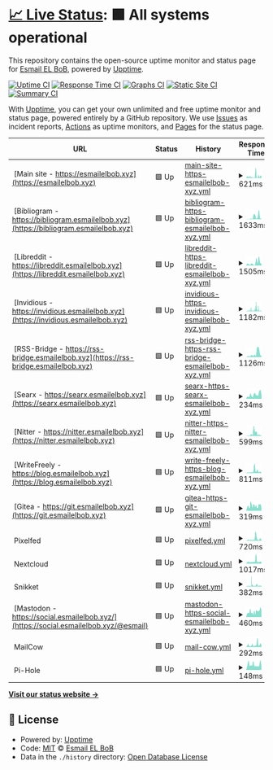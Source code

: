 # [📈 Live Status](https://status.esmailelbob.xyz): <!--live status--> **🟩 All systems operational**

This repository contains the open-source uptime monitor and status page for [Esmail EL BoB](https://esmailelbob.xyz), powered by [Upptime](https://github.com/upptime/upptime).

[![Uptime CI](https://github.com/EsmailELBoBDev2/upptime/workflows/Uptime%20CI/badge.svg)](https://github.com/EsmailELBoBDev2/upptime/actions?query=workflow%3A%22Uptime+CI%22)
[![Response Time CI](https://github.com/EsmailELBoBDev2/upptime/workflows/Response%20Time%20CI/badge.svg)](https://github.com/EsmailELBoBDev2/upptime/actions?query=workflow%3A%22Response+Time+CI%22)
[![Graphs CI](https://github.com/EsmailELBoBDev2/upptime/workflows/Graphs%20CI/badge.svg)](https://github.com/EsmailELBoBDev2/upptime/actions?query=workflow%3A%22Graphs+CI%22)
[![Static Site CI](https://github.com/EsmailELBoBDev2/upptime/workflows/Static%20Site%20CI/badge.svg)](https://github.com/EsmailELBoBDev2/upptime/actions?query=workflow%3A%22Static+Site+CI%22)
[![Summary CI](https://github.com/EsmailELBoBDev2/upptime/workflows/Summary%20CI/badge.svg)](https://github.com/EsmailELBoBDev2/upptime/actions?query=workflow%3A%22Summary+CI%22)

With [Upptime](https://upptime.js.org), you can get your own unlimited and free uptime monitor and status page, powered entirely by a GitHub repository. We use [Issues](https://github.com/EsmailELBoBDev2/upptime/issues) as incident reports, [Actions](https://github.com/EsmailELBoBDev2/upptime/actions) as uptime monitors, and [Pages](https://status.esmailelbob.xyz) for the status page.

<!--start: status pages-->
<!-- This summary is generated by Upptime (https://github.com/upptime/upptime) -->
<!-- Do not edit this manually, your changes will be overwritten -->
<!-- prettier-ignore -->
| URL | Status | History | Response Time | Uptime |
| --- | ------ | ------- | ------------- | ------ |
| <img alt="" src="https://favicons.githubusercontent.com/esmailelbob.xyz" height="13"> [Main site - https://esmailelbob.xyz](https://esmailelbob.xyz) | 🟩 Up | [main-site-https-esmailelbob-xyz.yml](https://github.com/EsmailELBoBDev2/upptime/commits/HEAD/history/main-site-https-esmailelbob-xyz.yml) | <details><summary><img alt="Response time graph" src="./graphs/main-site-https-esmailelbob-xyz/response-time-week.png" height="20"> 621ms</summary><br><a href="https://EsmailELBoBDev2.github.io/upptime/history/main-site-https-esmailelbob-xyz"><img alt="Response time 621" src="https://img.shields.io/endpoint?url=https%3A%2F%2Fraw.githubusercontent.com%2FEsmailELBoBDev2%2Fupptime%2FHEAD%2Fapi%2Fmain-site-https-esmailelbob-xyz%2Fresponse-time.json"></a><br><a href="https://EsmailELBoBDev2.github.io/upptime/history/main-site-https-esmailelbob-xyz"><img alt="24-hour response time 778" src="https://img.shields.io/endpoint?url=https%3A%2F%2Fraw.githubusercontent.com%2FEsmailELBoBDev2%2Fupptime%2FHEAD%2Fapi%2Fmain-site-https-esmailelbob-xyz%2Fresponse-time-day.json"></a><br><a href="https://EsmailELBoBDev2.github.io/upptime/history/main-site-https-esmailelbob-xyz"><img alt="7-day response time 621" src="https://img.shields.io/endpoint?url=https%3A%2F%2Fraw.githubusercontent.com%2FEsmailELBoBDev2%2Fupptime%2FHEAD%2Fapi%2Fmain-site-https-esmailelbob-xyz%2Fresponse-time-week.json"></a><br><a href="https://EsmailELBoBDev2.github.io/upptime/history/main-site-https-esmailelbob-xyz"><img alt="30-day response time 621" src="https://img.shields.io/endpoint?url=https%3A%2F%2Fraw.githubusercontent.com%2FEsmailELBoBDev2%2Fupptime%2FHEAD%2Fapi%2Fmain-site-https-esmailelbob-xyz%2Fresponse-time-month.json"></a><br><a href="https://EsmailELBoBDev2.github.io/upptime/history/main-site-https-esmailelbob-xyz"><img alt="1-year response time 621" src="https://img.shields.io/endpoint?url=https%3A%2F%2Fraw.githubusercontent.com%2FEsmailELBoBDev2%2Fupptime%2FHEAD%2Fapi%2Fmain-site-https-esmailelbob-xyz%2Fresponse-time-year.json"></a></details> | <details><summary><a href="https://EsmailELBoBDev2.github.io/upptime/history/main-site-https-esmailelbob-xyz">96.16%</a></summary><a href="https://EsmailELBoBDev2.github.io/upptime/history/main-site-https-esmailelbob-xyz"><img alt="All-time uptime 96.16%" src="https://img.shields.io/endpoint?url=https%3A%2F%2Fraw.githubusercontent.com%2FEsmailELBoBDev2%2Fupptime%2FHEAD%2Fapi%2Fmain-site-https-esmailelbob-xyz%2Fuptime.json"></a><br><a href="https://EsmailELBoBDev2.github.io/upptime/history/main-site-https-esmailelbob-xyz"><img alt="24-hour uptime 100.00%" src="https://img.shields.io/endpoint?url=https%3A%2F%2Fraw.githubusercontent.com%2FEsmailELBoBDev2%2Fupptime%2FHEAD%2Fapi%2Fmain-site-https-esmailelbob-xyz%2Fuptime-day.json"></a><br><a href="https://EsmailELBoBDev2.github.io/upptime/history/main-site-https-esmailelbob-xyz"><img alt="7-day uptime 96.16%" src="https://img.shields.io/endpoint?url=https%3A%2F%2Fraw.githubusercontent.com%2FEsmailELBoBDev2%2Fupptime%2FHEAD%2Fapi%2Fmain-site-https-esmailelbob-xyz%2Fuptime-week.json"></a><br><a href="https://EsmailELBoBDev2.github.io/upptime/history/main-site-https-esmailelbob-xyz"><img alt="30-day uptime 96.16%" src="https://img.shields.io/endpoint?url=https%3A%2F%2Fraw.githubusercontent.com%2FEsmailELBoBDev2%2Fupptime%2FHEAD%2Fapi%2Fmain-site-https-esmailelbob-xyz%2Fuptime-month.json"></a><br><a href="https://EsmailELBoBDev2.github.io/upptime/history/main-site-https-esmailelbob-xyz"><img alt="1-year uptime 96.16%" src="https://img.shields.io/endpoint?url=https%3A%2F%2Fraw.githubusercontent.com%2FEsmailELBoBDev2%2Fupptime%2FHEAD%2Fapi%2Fmain-site-https-esmailelbob-xyz%2Fuptime-year.json"></a></details>
| <img alt="" src="https://favicons.githubusercontent.com/bibliogram.esmailelbob.xyz" height="13"> [Bibliogram - https://bibliogram.esmailelbob.xyz](https://bibliogram.esmailelbob.xyz) | 🟩 Up | [bibliogram-https-bibliogram-esmailelbob-xyz.yml](https://github.com/EsmailELBoBDev2/upptime/commits/HEAD/history/bibliogram-https-bibliogram-esmailelbob-xyz.yml) | <details><summary><img alt="Response time graph" src="./graphs/bibliogram-https-bibliogram-esmailelbob-xyz/response-time-week.png" height="20"> 1633ms</summary><br><a href="https://EsmailELBoBDev2.github.io/upptime/history/bibliogram-https-bibliogram-esmailelbob-xyz"><img alt="Response time 1633" src="https://img.shields.io/endpoint?url=https%3A%2F%2Fraw.githubusercontent.com%2FEsmailELBoBDev2%2Fupptime%2FHEAD%2Fapi%2Fbibliogram-https-bibliogram-esmailelbob-xyz%2Fresponse-time.json"></a><br><a href="https://EsmailELBoBDev2.github.io/upptime/history/bibliogram-https-bibliogram-esmailelbob-xyz"><img alt="24-hour response time 608" src="https://img.shields.io/endpoint?url=https%3A%2F%2Fraw.githubusercontent.com%2FEsmailELBoBDev2%2Fupptime%2FHEAD%2Fapi%2Fbibliogram-https-bibliogram-esmailelbob-xyz%2Fresponse-time-day.json"></a><br><a href="https://EsmailELBoBDev2.github.io/upptime/history/bibliogram-https-bibliogram-esmailelbob-xyz"><img alt="7-day response time 1633" src="https://img.shields.io/endpoint?url=https%3A%2F%2Fraw.githubusercontent.com%2FEsmailELBoBDev2%2Fupptime%2FHEAD%2Fapi%2Fbibliogram-https-bibliogram-esmailelbob-xyz%2Fresponse-time-week.json"></a><br><a href="https://EsmailELBoBDev2.github.io/upptime/history/bibliogram-https-bibliogram-esmailelbob-xyz"><img alt="30-day response time 1633" src="https://img.shields.io/endpoint?url=https%3A%2F%2Fraw.githubusercontent.com%2FEsmailELBoBDev2%2Fupptime%2FHEAD%2Fapi%2Fbibliogram-https-bibliogram-esmailelbob-xyz%2Fresponse-time-month.json"></a><br><a href="https://EsmailELBoBDev2.github.io/upptime/history/bibliogram-https-bibliogram-esmailelbob-xyz"><img alt="1-year response time 1633" src="https://img.shields.io/endpoint?url=https%3A%2F%2Fraw.githubusercontent.com%2FEsmailELBoBDev2%2Fupptime%2FHEAD%2Fapi%2Fbibliogram-https-bibliogram-esmailelbob-xyz%2Fresponse-time-year.json"></a></details> | <details><summary><a href="https://EsmailELBoBDev2.github.io/upptime/history/bibliogram-https-bibliogram-esmailelbob-xyz">96.17%</a></summary><a href="https://EsmailELBoBDev2.github.io/upptime/history/bibliogram-https-bibliogram-esmailelbob-xyz"><img alt="All-time uptime 96.17%" src="https://img.shields.io/endpoint?url=https%3A%2F%2Fraw.githubusercontent.com%2FEsmailELBoBDev2%2Fupptime%2FHEAD%2Fapi%2Fbibliogram-https-bibliogram-esmailelbob-xyz%2Fuptime.json"></a><br><a href="https://EsmailELBoBDev2.github.io/upptime/history/bibliogram-https-bibliogram-esmailelbob-xyz"><img alt="24-hour uptime 100.00%" src="https://img.shields.io/endpoint?url=https%3A%2F%2Fraw.githubusercontent.com%2FEsmailELBoBDev2%2Fupptime%2FHEAD%2Fapi%2Fbibliogram-https-bibliogram-esmailelbob-xyz%2Fuptime-day.json"></a><br><a href="https://EsmailELBoBDev2.github.io/upptime/history/bibliogram-https-bibliogram-esmailelbob-xyz"><img alt="7-day uptime 96.17%" src="https://img.shields.io/endpoint?url=https%3A%2F%2Fraw.githubusercontent.com%2FEsmailELBoBDev2%2Fupptime%2FHEAD%2Fapi%2Fbibliogram-https-bibliogram-esmailelbob-xyz%2Fuptime-week.json"></a><br><a href="https://EsmailELBoBDev2.github.io/upptime/history/bibliogram-https-bibliogram-esmailelbob-xyz"><img alt="30-day uptime 96.17%" src="https://img.shields.io/endpoint?url=https%3A%2F%2Fraw.githubusercontent.com%2FEsmailELBoBDev2%2Fupptime%2FHEAD%2Fapi%2Fbibliogram-https-bibliogram-esmailelbob-xyz%2Fuptime-month.json"></a><br><a href="https://EsmailELBoBDev2.github.io/upptime/history/bibliogram-https-bibliogram-esmailelbob-xyz"><img alt="1-year uptime 96.17%" src="https://img.shields.io/endpoint?url=https%3A%2F%2Fraw.githubusercontent.com%2FEsmailELBoBDev2%2Fupptime%2FHEAD%2Fapi%2Fbibliogram-https-bibliogram-esmailelbob-xyz%2Fuptime-year.json"></a></details>
| <img alt="" src="https://favicons.githubusercontent.com/libreddit.esmailelbob.xyz" height="13"> [Libreddit - https://libreddit.esmailelbob.xyz](https://libreddit.esmailelbob.xyz) | 🟩 Up | [libreddit-https-libreddit-esmailelbob-xyz.yml](https://github.com/EsmailELBoBDev2/upptime/commits/HEAD/history/libreddit-https-libreddit-esmailelbob-xyz.yml) | <details><summary><img alt="Response time graph" src="./graphs/libreddit-https-libreddit-esmailelbob-xyz/response-time-week.png" height="20"> 1505ms</summary><br><a href="https://EsmailELBoBDev2.github.io/upptime/history/libreddit-https-libreddit-esmailelbob-xyz"><img alt="Response time 1505" src="https://img.shields.io/endpoint?url=https%3A%2F%2Fraw.githubusercontent.com%2FEsmailELBoBDev2%2Fupptime%2FHEAD%2Fapi%2Flibreddit-https-libreddit-esmailelbob-xyz%2Fresponse-time.json"></a><br><a href="https://EsmailELBoBDev2.github.io/upptime/history/libreddit-https-libreddit-esmailelbob-xyz"><img alt="24-hour response time 1021" src="https://img.shields.io/endpoint?url=https%3A%2F%2Fraw.githubusercontent.com%2FEsmailELBoBDev2%2Fupptime%2FHEAD%2Fapi%2Flibreddit-https-libreddit-esmailelbob-xyz%2Fresponse-time-day.json"></a><br><a href="https://EsmailELBoBDev2.github.io/upptime/history/libreddit-https-libreddit-esmailelbob-xyz"><img alt="7-day response time 1505" src="https://img.shields.io/endpoint?url=https%3A%2F%2Fraw.githubusercontent.com%2FEsmailELBoBDev2%2Fupptime%2FHEAD%2Fapi%2Flibreddit-https-libreddit-esmailelbob-xyz%2Fresponse-time-week.json"></a><br><a href="https://EsmailELBoBDev2.github.io/upptime/history/libreddit-https-libreddit-esmailelbob-xyz"><img alt="30-day response time 1505" src="https://img.shields.io/endpoint?url=https%3A%2F%2Fraw.githubusercontent.com%2FEsmailELBoBDev2%2Fupptime%2FHEAD%2Fapi%2Flibreddit-https-libreddit-esmailelbob-xyz%2Fresponse-time-month.json"></a><br><a href="https://EsmailELBoBDev2.github.io/upptime/history/libreddit-https-libreddit-esmailelbob-xyz"><img alt="1-year response time 1505" src="https://img.shields.io/endpoint?url=https%3A%2F%2Fraw.githubusercontent.com%2FEsmailELBoBDev2%2Fupptime%2FHEAD%2Fapi%2Flibreddit-https-libreddit-esmailelbob-xyz%2Fresponse-time-year.json"></a></details> | <details><summary><a href="https://EsmailELBoBDev2.github.io/upptime/history/libreddit-https-libreddit-esmailelbob-xyz">96.17%</a></summary><a href="https://EsmailELBoBDev2.github.io/upptime/history/libreddit-https-libreddit-esmailelbob-xyz"><img alt="All-time uptime 96.17%" src="https://img.shields.io/endpoint?url=https%3A%2F%2Fraw.githubusercontent.com%2FEsmailELBoBDev2%2Fupptime%2FHEAD%2Fapi%2Flibreddit-https-libreddit-esmailelbob-xyz%2Fuptime.json"></a><br><a href="https://EsmailELBoBDev2.github.io/upptime/history/libreddit-https-libreddit-esmailelbob-xyz"><img alt="24-hour uptime 100.00%" src="https://img.shields.io/endpoint?url=https%3A%2F%2Fraw.githubusercontent.com%2FEsmailELBoBDev2%2Fupptime%2FHEAD%2Fapi%2Flibreddit-https-libreddit-esmailelbob-xyz%2Fuptime-day.json"></a><br><a href="https://EsmailELBoBDev2.github.io/upptime/history/libreddit-https-libreddit-esmailelbob-xyz"><img alt="7-day uptime 96.17%" src="https://img.shields.io/endpoint?url=https%3A%2F%2Fraw.githubusercontent.com%2FEsmailELBoBDev2%2Fupptime%2FHEAD%2Fapi%2Flibreddit-https-libreddit-esmailelbob-xyz%2Fuptime-week.json"></a><br><a href="https://EsmailELBoBDev2.github.io/upptime/history/libreddit-https-libreddit-esmailelbob-xyz"><img alt="30-day uptime 96.17%" src="https://img.shields.io/endpoint?url=https%3A%2F%2Fraw.githubusercontent.com%2FEsmailELBoBDev2%2Fupptime%2FHEAD%2Fapi%2Flibreddit-https-libreddit-esmailelbob-xyz%2Fuptime-month.json"></a><br><a href="https://EsmailELBoBDev2.github.io/upptime/history/libreddit-https-libreddit-esmailelbob-xyz"><img alt="1-year uptime 96.17%" src="https://img.shields.io/endpoint?url=https%3A%2F%2Fraw.githubusercontent.com%2FEsmailELBoBDev2%2Fupptime%2FHEAD%2Fapi%2Flibreddit-https-libreddit-esmailelbob-xyz%2Fuptime-year.json"></a></details>
| <img alt="" src="https://favicons.githubusercontent.com/invidious.esmailelbob.xyz" height="13"> [Invidious - https://invidious.esmailelbob.xyz](https://invidious.esmailelbob.xyz) | 🟩 Up | [invidious-https-invidious-esmailelbob-xyz.yml](https://github.com/EsmailELBoBDev2/upptime/commits/HEAD/history/invidious-https-invidious-esmailelbob-xyz.yml) | <details><summary><img alt="Response time graph" src="./graphs/invidious-https-invidious-esmailelbob-xyz/response-time-week.png" height="20"> 1182ms</summary><br><a href="https://EsmailELBoBDev2.github.io/upptime/history/invidious-https-invidious-esmailelbob-xyz"><img alt="Response time 1182" src="https://img.shields.io/endpoint?url=https%3A%2F%2Fraw.githubusercontent.com%2FEsmailELBoBDev2%2Fupptime%2FHEAD%2Fapi%2Finvidious-https-invidious-esmailelbob-xyz%2Fresponse-time.json"></a><br><a href="https://EsmailELBoBDev2.github.io/upptime/history/invidious-https-invidious-esmailelbob-xyz"><img alt="24-hour response time 266" src="https://img.shields.io/endpoint?url=https%3A%2F%2Fraw.githubusercontent.com%2FEsmailELBoBDev2%2Fupptime%2FHEAD%2Fapi%2Finvidious-https-invidious-esmailelbob-xyz%2Fresponse-time-day.json"></a><br><a href="https://EsmailELBoBDev2.github.io/upptime/history/invidious-https-invidious-esmailelbob-xyz"><img alt="7-day response time 1182" src="https://img.shields.io/endpoint?url=https%3A%2F%2Fraw.githubusercontent.com%2FEsmailELBoBDev2%2Fupptime%2FHEAD%2Fapi%2Finvidious-https-invidious-esmailelbob-xyz%2Fresponse-time-week.json"></a><br><a href="https://EsmailELBoBDev2.github.io/upptime/history/invidious-https-invidious-esmailelbob-xyz"><img alt="30-day response time 1182" src="https://img.shields.io/endpoint?url=https%3A%2F%2Fraw.githubusercontent.com%2FEsmailELBoBDev2%2Fupptime%2FHEAD%2Fapi%2Finvidious-https-invidious-esmailelbob-xyz%2Fresponse-time-month.json"></a><br><a href="https://EsmailELBoBDev2.github.io/upptime/history/invidious-https-invidious-esmailelbob-xyz"><img alt="1-year response time 1182" src="https://img.shields.io/endpoint?url=https%3A%2F%2Fraw.githubusercontent.com%2FEsmailELBoBDev2%2Fupptime%2FHEAD%2Fapi%2Finvidious-https-invidious-esmailelbob-xyz%2Fresponse-time-year.json"></a></details> | <details><summary><a href="https://EsmailELBoBDev2.github.io/upptime/history/invidious-https-invidious-esmailelbob-xyz">94.73%</a></summary><a href="https://EsmailELBoBDev2.github.io/upptime/history/invidious-https-invidious-esmailelbob-xyz"><img alt="All-time uptime 94.73%" src="https://img.shields.io/endpoint?url=https%3A%2F%2Fraw.githubusercontent.com%2FEsmailELBoBDev2%2Fupptime%2FHEAD%2Fapi%2Finvidious-https-invidious-esmailelbob-xyz%2Fuptime.json"></a><br><a href="https://EsmailELBoBDev2.github.io/upptime/history/invidious-https-invidious-esmailelbob-xyz"><img alt="24-hour uptime 99.55%" src="https://img.shields.io/endpoint?url=https%3A%2F%2Fraw.githubusercontent.com%2FEsmailELBoBDev2%2Fupptime%2FHEAD%2Fapi%2Finvidious-https-invidious-esmailelbob-xyz%2Fuptime-day.json"></a><br><a href="https://EsmailELBoBDev2.github.io/upptime/history/invidious-https-invidious-esmailelbob-xyz"><img alt="7-day uptime 94.73%" src="https://img.shields.io/endpoint?url=https%3A%2F%2Fraw.githubusercontent.com%2FEsmailELBoBDev2%2Fupptime%2FHEAD%2Fapi%2Finvidious-https-invidious-esmailelbob-xyz%2Fuptime-week.json"></a><br><a href="https://EsmailELBoBDev2.github.io/upptime/history/invidious-https-invidious-esmailelbob-xyz"><img alt="30-day uptime 94.73%" src="https://img.shields.io/endpoint?url=https%3A%2F%2Fraw.githubusercontent.com%2FEsmailELBoBDev2%2Fupptime%2FHEAD%2Fapi%2Finvidious-https-invidious-esmailelbob-xyz%2Fuptime-month.json"></a><br><a href="https://EsmailELBoBDev2.github.io/upptime/history/invidious-https-invidious-esmailelbob-xyz"><img alt="1-year uptime 94.73%" src="https://img.shields.io/endpoint?url=https%3A%2F%2Fraw.githubusercontent.com%2FEsmailELBoBDev2%2Fupptime%2FHEAD%2Fapi%2Finvidious-https-invidious-esmailelbob-xyz%2Fuptime-year.json"></a></details>
| <img alt="" src="https://favicons.githubusercontent.com/rss-bridge.esmailelbob.xyz" height="13"> [RSS-Bridge - https://rss-bridge.esmailelbob.xyz](https://rss-bridge.esmailelbob.xyz) | 🟩 Up | [rss-bridge-https-rss-bridge-esmailelbob-xyz.yml](https://github.com/EsmailELBoBDev2/upptime/commits/HEAD/history/rss-bridge-https-rss-bridge-esmailelbob-xyz.yml) | <details><summary><img alt="Response time graph" src="./graphs/rss-bridge-https-rss-bridge-esmailelbob-xyz/response-time-week.png" height="20"> 1126ms</summary><br><a href="https://EsmailELBoBDev2.github.io/upptime/history/rss-bridge-https-rss-bridge-esmailelbob-xyz"><img alt="Response time 1126" src="https://img.shields.io/endpoint?url=https%3A%2F%2Fraw.githubusercontent.com%2FEsmailELBoBDev2%2Fupptime%2FHEAD%2Fapi%2Frss-bridge-https-rss-bridge-esmailelbob-xyz%2Fresponse-time.json"></a><br><a href="https://EsmailELBoBDev2.github.io/upptime/history/rss-bridge-https-rss-bridge-esmailelbob-xyz"><img alt="24-hour response time 359" src="https://img.shields.io/endpoint?url=https%3A%2F%2Fraw.githubusercontent.com%2FEsmailELBoBDev2%2Fupptime%2FHEAD%2Fapi%2Frss-bridge-https-rss-bridge-esmailelbob-xyz%2Fresponse-time-day.json"></a><br><a href="https://EsmailELBoBDev2.github.io/upptime/history/rss-bridge-https-rss-bridge-esmailelbob-xyz"><img alt="7-day response time 1126" src="https://img.shields.io/endpoint?url=https%3A%2F%2Fraw.githubusercontent.com%2FEsmailELBoBDev2%2Fupptime%2FHEAD%2Fapi%2Frss-bridge-https-rss-bridge-esmailelbob-xyz%2Fresponse-time-week.json"></a><br><a href="https://EsmailELBoBDev2.github.io/upptime/history/rss-bridge-https-rss-bridge-esmailelbob-xyz"><img alt="30-day response time 1126" src="https://img.shields.io/endpoint?url=https%3A%2F%2Fraw.githubusercontent.com%2FEsmailELBoBDev2%2Fupptime%2FHEAD%2Fapi%2Frss-bridge-https-rss-bridge-esmailelbob-xyz%2Fresponse-time-month.json"></a><br><a href="https://EsmailELBoBDev2.github.io/upptime/history/rss-bridge-https-rss-bridge-esmailelbob-xyz"><img alt="1-year response time 1126" src="https://img.shields.io/endpoint?url=https%3A%2F%2Fraw.githubusercontent.com%2FEsmailELBoBDev2%2Fupptime%2FHEAD%2Fapi%2Frss-bridge-https-rss-bridge-esmailelbob-xyz%2Fresponse-time-year.json"></a></details> | <details><summary><a href="https://EsmailELBoBDev2.github.io/upptime/history/rss-bridge-https-rss-bridge-esmailelbob-xyz">96.42%</a></summary><a href="https://EsmailELBoBDev2.github.io/upptime/history/rss-bridge-https-rss-bridge-esmailelbob-xyz"><img alt="All-time uptime 96.42%" src="https://img.shields.io/endpoint?url=https%3A%2F%2Fraw.githubusercontent.com%2FEsmailELBoBDev2%2Fupptime%2FHEAD%2Fapi%2Frss-bridge-https-rss-bridge-esmailelbob-xyz%2Fuptime.json"></a><br><a href="https://EsmailELBoBDev2.github.io/upptime/history/rss-bridge-https-rss-bridge-esmailelbob-xyz"><img alt="24-hour uptime 100.00%" src="https://img.shields.io/endpoint?url=https%3A%2F%2Fraw.githubusercontent.com%2FEsmailELBoBDev2%2Fupptime%2FHEAD%2Fapi%2Frss-bridge-https-rss-bridge-esmailelbob-xyz%2Fuptime-day.json"></a><br><a href="https://EsmailELBoBDev2.github.io/upptime/history/rss-bridge-https-rss-bridge-esmailelbob-xyz"><img alt="7-day uptime 96.42%" src="https://img.shields.io/endpoint?url=https%3A%2F%2Fraw.githubusercontent.com%2FEsmailELBoBDev2%2Fupptime%2FHEAD%2Fapi%2Frss-bridge-https-rss-bridge-esmailelbob-xyz%2Fuptime-week.json"></a><br><a href="https://EsmailELBoBDev2.github.io/upptime/history/rss-bridge-https-rss-bridge-esmailelbob-xyz"><img alt="30-day uptime 96.42%" src="https://img.shields.io/endpoint?url=https%3A%2F%2Fraw.githubusercontent.com%2FEsmailELBoBDev2%2Fupptime%2FHEAD%2Fapi%2Frss-bridge-https-rss-bridge-esmailelbob-xyz%2Fuptime-month.json"></a><br><a href="https://EsmailELBoBDev2.github.io/upptime/history/rss-bridge-https-rss-bridge-esmailelbob-xyz"><img alt="1-year uptime 96.42%" src="https://img.shields.io/endpoint?url=https%3A%2F%2Fraw.githubusercontent.com%2FEsmailELBoBDev2%2Fupptime%2FHEAD%2Fapi%2Frss-bridge-https-rss-bridge-esmailelbob-xyz%2Fuptime-year.json"></a></details>
| <img alt="" src="https://favicons.githubusercontent.com/searx.esmailelbob.xyz" height="13"> [Searx - https://searx.esmailelbob.xyz](https://searx.esmailelbob.xyz) | 🟩 Up | [searx-https-searx-esmailelbob-xyz.yml](https://github.com/EsmailELBoBDev2/upptime/commits/HEAD/history/searx-https-searx-esmailelbob-xyz.yml) | <details><summary><img alt="Response time graph" src="./graphs/searx-https-searx-esmailelbob-xyz/response-time-week.png" height="20"> 234ms</summary><br><a href="https://EsmailELBoBDev2.github.io/upptime/history/searx-https-searx-esmailelbob-xyz"><img alt="Response time 234" src="https://img.shields.io/endpoint?url=https%3A%2F%2Fraw.githubusercontent.com%2FEsmailELBoBDev2%2Fupptime%2FHEAD%2Fapi%2Fsearx-https-searx-esmailelbob-xyz%2Fresponse-time.json"></a><br><a href="https://EsmailELBoBDev2.github.io/upptime/history/searx-https-searx-esmailelbob-xyz"><img alt="24-hour response time 366" src="https://img.shields.io/endpoint?url=https%3A%2F%2Fraw.githubusercontent.com%2FEsmailELBoBDev2%2Fupptime%2FHEAD%2Fapi%2Fsearx-https-searx-esmailelbob-xyz%2Fresponse-time-day.json"></a><br><a href="https://EsmailELBoBDev2.github.io/upptime/history/searx-https-searx-esmailelbob-xyz"><img alt="7-day response time 234" src="https://img.shields.io/endpoint?url=https%3A%2F%2Fraw.githubusercontent.com%2FEsmailELBoBDev2%2Fupptime%2FHEAD%2Fapi%2Fsearx-https-searx-esmailelbob-xyz%2Fresponse-time-week.json"></a><br><a href="https://EsmailELBoBDev2.github.io/upptime/history/searx-https-searx-esmailelbob-xyz"><img alt="30-day response time 234" src="https://img.shields.io/endpoint?url=https%3A%2F%2Fraw.githubusercontent.com%2FEsmailELBoBDev2%2Fupptime%2FHEAD%2Fapi%2Fsearx-https-searx-esmailelbob-xyz%2Fresponse-time-month.json"></a><br><a href="https://EsmailELBoBDev2.github.io/upptime/history/searx-https-searx-esmailelbob-xyz"><img alt="1-year response time 234" src="https://img.shields.io/endpoint?url=https%3A%2F%2Fraw.githubusercontent.com%2FEsmailELBoBDev2%2Fupptime%2FHEAD%2Fapi%2Fsearx-https-searx-esmailelbob-xyz%2Fresponse-time-year.json"></a></details> | <details><summary><a href="https://EsmailELBoBDev2.github.io/upptime/history/searx-https-searx-esmailelbob-xyz">96.09%</a></summary><a href="https://EsmailELBoBDev2.github.io/upptime/history/searx-https-searx-esmailelbob-xyz"><img alt="All-time uptime 96.09%" src="https://img.shields.io/endpoint?url=https%3A%2F%2Fraw.githubusercontent.com%2FEsmailELBoBDev2%2Fupptime%2FHEAD%2Fapi%2Fsearx-https-searx-esmailelbob-xyz%2Fuptime.json"></a><br><a href="https://EsmailELBoBDev2.github.io/upptime/history/searx-https-searx-esmailelbob-xyz"><img alt="24-hour uptime 100.00%" src="https://img.shields.io/endpoint?url=https%3A%2F%2Fraw.githubusercontent.com%2FEsmailELBoBDev2%2Fupptime%2FHEAD%2Fapi%2Fsearx-https-searx-esmailelbob-xyz%2Fuptime-day.json"></a><br><a href="https://EsmailELBoBDev2.github.io/upptime/history/searx-https-searx-esmailelbob-xyz"><img alt="7-day uptime 96.09%" src="https://img.shields.io/endpoint?url=https%3A%2F%2Fraw.githubusercontent.com%2FEsmailELBoBDev2%2Fupptime%2FHEAD%2Fapi%2Fsearx-https-searx-esmailelbob-xyz%2Fuptime-week.json"></a><br><a href="https://EsmailELBoBDev2.github.io/upptime/history/searx-https-searx-esmailelbob-xyz"><img alt="30-day uptime 96.09%" src="https://img.shields.io/endpoint?url=https%3A%2F%2Fraw.githubusercontent.com%2FEsmailELBoBDev2%2Fupptime%2FHEAD%2Fapi%2Fsearx-https-searx-esmailelbob-xyz%2Fuptime-month.json"></a><br><a href="https://EsmailELBoBDev2.github.io/upptime/history/searx-https-searx-esmailelbob-xyz"><img alt="1-year uptime 96.09%" src="https://img.shields.io/endpoint?url=https%3A%2F%2Fraw.githubusercontent.com%2FEsmailELBoBDev2%2Fupptime%2FHEAD%2Fapi%2Fsearx-https-searx-esmailelbob-xyz%2Fuptime-year.json"></a></details>
| <img alt="" src="https://favicons.githubusercontent.com/nitter.esmailelbob.xyz" height="13"> [Nitter - https://nitter.esmailelbob.xyz](https://nitter.esmailelbob.xyz) | 🟩 Up | [nitter-https-nitter-esmailelbob-xyz.yml](https://github.com/EsmailELBoBDev2/upptime/commits/HEAD/history/nitter-https-nitter-esmailelbob-xyz.yml) | <details><summary><img alt="Response time graph" src="./graphs/nitter-https-nitter-esmailelbob-xyz/response-time-week.png" height="20"> 599ms</summary><br><a href="https://EsmailELBoBDev2.github.io/upptime/history/nitter-https-nitter-esmailelbob-xyz"><img alt="Response time 599" src="https://img.shields.io/endpoint?url=https%3A%2F%2Fraw.githubusercontent.com%2FEsmailELBoBDev2%2Fupptime%2FHEAD%2Fapi%2Fnitter-https-nitter-esmailelbob-xyz%2Fresponse-time.json"></a><br><a href="https://EsmailELBoBDev2.github.io/upptime/history/nitter-https-nitter-esmailelbob-xyz"><img alt="24-hour response time 180" src="https://img.shields.io/endpoint?url=https%3A%2F%2Fraw.githubusercontent.com%2FEsmailELBoBDev2%2Fupptime%2FHEAD%2Fapi%2Fnitter-https-nitter-esmailelbob-xyz%2Fresponse-time-day.json"></a><br><a href="https://EsmailELBoBDev2.github.io/upptime/history/nitter-https-nitter-esmailelbob-xyz"><img alt="7-day response time 599" src="https://img.shields.io/endpoint?url=https%3A%2F%2Fraw.githubusercontent.com%2FEsmailELBoBDev2%2Fupptime%2FHEAD%2Fapi%2Fnitter-https-nitter-esmailelbob-xyz%2Fresponse-time-week.json"></a><br><a href="https://EsmailELBoBDev2.github.io/upptime/history/nitter-https-nitter-esmailelbob-xyz"><img alt="30-day response time 599" src="https://img.shields.io/endpoint?url=https%3A%2F%2Fraw.githubusercontent.com%2FEsmailELBoBDev2%2Fupptime%2FHEAD%2Fapi%2Fnitter-https-nitter-esmailelbob-xyz%2Fresponse-time-month.json"></a><br><a href="https://EsmailELBoBDev2.github.io/upptime/history/nitter-https-nitter-esmailelbob-xyz"><img alt="1-year response time 599" src="https://img.shields.io/endpoint?url=https%3A%2F%2Fraw.githubusercontent.com%2FEsmailELBoBDev2%2Fupptime%2FHEAD%2Fapi%2Fnitter-https-nitter-esmailelbob-xyz%2Fresponse-time-year.json"></a></details> | <details><summary><a href="https://EsmailELBoBDev2.github.io/upptime/history/nitter-https-nitter-esmailelbob-xyz">96.43%</a></summary><a href="https://EsmailELBoBDev2.github.io/upptime/history/nitter-https-nitter-esmailelbob-xyz"><img alt="All-time uptime 96.43%" src="https://img.shields.io/endpoint?url=https%3A%2F%2Fraw.githubusercontent.com%2FEsmailELBoBDev2%2Fupptime%2FHEAD%2Fapi%2Fnitter-https-nitter-esmailelbob-xyz%2Fuptime.json"></a><br><a href="https://EsmailELBoBDev2.github.io/upptime/history/nitter-https-nitter-esmailelbob-xyz"><img alt="24-hour uptime 100.00%" src="https://img.shields.io/endpoint?url=https%3A%2F%2Fraw.githubusercontent.com%2FEsmailELBoBDev2%2Fupptime%2FHEAD%2Fapi%2Fnitter-https-nitter-esmailelbob-xyz%2Fuptime-day.json"></a><br><a href="https://EsmailELBoBDev2.github.io/upptime/history/nitter-https-nitter-esmailelbob-xyz"><img alt="7-day uptime 96.43%" src="https://img.shields.io/endpoint?url=https%3A%2F%2Fraw.githubusercontent.com%2FEsmailELBoBDev2%2Fupptime%2FHEAD%2Fapi%2Fnitter-https-nitter-esmailelbob-xyz%2Fuptime-week.json"></a><br><a href="https://EsmailELBoBDev2.github.io/upptime/history/nitter-https-nitter-esmailelbob-xyz"><img alt="30-day uptime 96.43%" src="https://img.shields.io/endpoint?url=https%3A%2F%2Fraw.githubusercontent.com%2FEsmailELBoBDev2%2Fupptime%2FHEAD%2Fapi%2Fnitter-https-nitter-esmailelbob-xyz%2Fuptime-month.json"></a><br><a href="https://EsmailELBoBDev2.github.io/upptime/history/nitter-https-nitter-esmailelbob-xyz"><img alt="1-year uptime 96.43%" src="https://img.shields.io/endpoint?url=https%3A%2F%2Fraw.githubusercontent.com%2FEsmailELBoBDev2%2Fupptime%2FHEAD%2Fapi%2Fnitter-https-nitter-esmailelbob-xyz%2Fuptime-year.json"></a></details>
| <img alt="" src="https://favicons.githubusercontent.com/blog.esmailelbob.xyz" height="13"> [WriteFreely - https://blog.esmailelbob.xyz](https://blog.esmailelbob.xyz) | 🟩 Up | [write-freely-https-blog-esmailelbob-xyz.yml](https://github.com/EsmailELBoBDev2/upptime/commits/HEAD/history/write-freely-https-blog-esmailelbob-xyz.yml) | <details><summary><img alt="Response time graph" src="./graphs/write-freely-https-blog-esmailelbob-xyz/response-time-week.png" height="20"> 811ms</summary><br><a href="https://EsmailELBoBDev2.github.io/upptime/history/write-freely-https-blog-esmailelbob-xyz"><img alt="Response time 811" src="https://img.shields.io/endpoint?url=https%3A%2F%2Fraw.githubusercontent.com%2FEsmailELBoBDev2%2Fupptime%2FHEAD%2Fapi%2Fwrite-freely-https-blog-esmailelbob-xyz%2Fresponse-time.json"></a><br><a href="https://EsmailELBoBDev2.github.io/upptime/history/write-freely-https-blog-esmailelbob-xyz"><img alt="24-hour response time 264" src="https://img.shields.io/endpoint?url=https%3A%2F%2Fraw.githubusercontent.com%2FEsmailELBoBDev2%2Fupptime%2FHEAD%2Fapi%2Fwrite-freely-https-blog-esmailelbob-xyz%2Fresponse-time-day.json"></a><br><a href="https://EsmailELBoBDev2.github.io/upptime/history/write-freely-https-blog-esmailelbob-xyz"><img alt="7-day response time 811" src="https://img.shields.io/endpoint?url=https%3A%2F%2Fraw.githubusercontent.com%2FEsmailELBoBDev2%2Fupptime%2FHEAD%2Fapi%2Fwrite-freely-https-blog-esmailelbob-xyz%2Fresponse-time-week.json"></a><br><a href="https://EsmailELBoBDev2.github.io/upptime/history/write-freely-https-blog-esmailelbob-xyz"><img alt="30-day response time 811" src="https://img.shields.io/endpoint?url=https%3A%2F%2Fraw.githubusercontent.com%2FEsmailELBoBDev2%2Fupptime%2FHEAD%2Fapi%2Fwrite-freely-https-blog-esmailelbob-xyz%2Fresponse-time-month.json"></a><br><a href="https://EsmailELBoBDev2.github.io/upptime/history/write-freely-https-blog-esmailelbob-xyz"><img alt="1-year response time 811" src="https://img.shields.io/endpoint?url=https%3A%2F%2Fraw.githubusercontent.com%2FEsmailELBoBDev2%2Fupptime%2FHEAD%2Fapi%2Fwrite-freely-https-blog-esmailelbob-xyz%2Fresponse-time-year.json"></a></details> | <details><summary><a href="https://EsmailELBoBDev2.github.io/upptime/history/write-freely-https-blog-esmailelbob-xyz">96.44%</a></summary><a href="https://EsmailELBoBDev2.github.io/upptime/history/write-freely-https-blog-esmailelbob-xyz"><img alt="All-time uptime 96.44%" src="https://img.shields.io/endpoint?url=https%3A%2F%2Fraw.githubusercontent.com%2FEsmailELBoBDev2%2Fupptime%2FHEAD%2Fapi%2Fwrite-freely-https-blog-esmailelbob-xyz%2Fuptime.json"></a><br><a href="https://EsmailELBoBDev2.github.io/upptime/history/write-freely-https-blog-esmailelbob-xyz"><img alt="24-hour uptime 100.00%" src="https://img.shields.io/endpoint?url=https%3A%2F%2Fraw.githubusercontent.com%2FEsmailELBoBDev2%2Fupptime%2FHEAD%2Fapi%2Fwrite-freely-https-blog-esmailelbob-xyz%2Fuptime-day.json"></a><br><a href="https://EsmailELBoBDev2.github.io/upptime/history/write-freely-https-blog-esmailelbob-xyz"><img alt="7-day uptime 96.44%" src="https://img.shields.io/endpoint?url=https%3A%2F%2Fraw.githubusercontent.com%2FEsmailELBoBDev2%2Fupptime%2FHEAD%2Fapi%2Fwrite-freely-https-blog-esmailelbob-xyz%2Fuptime-week.json"></a><br><a href="https://EsmailELBoBDev2.github.io/upptime/history/write-freely-https-blog-esmailelbob-xyz"><img alt="30-day uptime 96.44%" src="https://img.shields.io/endpoint?url=https%3A%2F%2Fraw.githubusercontent.com%2FEsmailELBoBDev2%2Fupptime%2FHEAD%2Fapi%2Fwrite-freely-https-blog-esmailelbob-xyz%2Fuptime-month.json"></a><br><a href="https://EsmailELBoBDev2.github.io/upptime/history/write-freely-https-blog-esmailelbob-xyz"><img alt="1-year uptime 96.44%" src="https://img.shields.io/endpoint?url=https%3A%2F%2Fraw.githubusercontent.com%2FEsmailELBoBDev2%2Fupptime%2FHEAD%2Fapi%2Fwrite-freely-https-blog-esmailelbob-xyz%2Fuptime-year.json"></a></details>
| <img alt="" src="https://favicons.githubusercontent.com/git.esmailelbob.xyz" height="13"> [Gitea - https://git.esmailelbob.xyz](https://git.esmailelbob.xyz) | 🟩 Up | [gitea-https-git-esmailelbob-xyz.yml](https://github.com/EsmailELBoBDev2/upptime/commits/HEAD/history/gitea-https-git-esmailelbob-xyz.yml) | <details><summary><img alt="Response time graph" src="./graphs/gitea-https-git-esmailelbob-xyz/response-time-week.png" height="20"> 319ms</summary><br><a href="https://EsmailELBoBDev2.github.io/upptime/history/gitea-https-git-esmailelbob-xyz"><img alt="Response time 319" src="https://img.shields.io/endpoint?url=https%3A%2F%2Fraw.githubusercontent.com%2FEsmailELBoBDev2%2Fupptime%2FHEAD%2Fapi%2Fgitea-https-git-esmailelbob-xyz%2Fresponse-time.json"></a><br><a href="https://EsmailELBoBDev2.github.io/upptime/history/gitea-https-git-esmailelbob-xyz"><img alt="24-hour response time 327" src="https://img.shields.io/endpoint?url=https%3A%2F%2Fraw.githubusercontent.com%2FEsmailELBoBDev2%2Fupptime%2FHEAD%2Fapi%2Fgitea-https-git-esmailelbob-xyz%2Fresponse-time-day.json"></a><br><a href="https://EsmailELBoBDev2.github.io/upptime/history/gitea-https-git-esmailelbob-xyz"><img alt="7-day response time 319" src="https://img.shields.io/endpoint?url=https%3A%2F%2Fraw.githubusercontent.com%2FEsmailELBoBDev2%2Fupptime%2FHEAD%2Fapi%2Fgitea-https-git-esmailelbob-xyz%2Fresponse-time-week.json"></a><br><a href="https://EsmailELBoBDev2.github.io/upptime/history/gitea-https-git-esmailelbob-xyz"><img alt="30-day response time 319" src="https://img.shields.io/endpoint?url=https%3A%2F%2Fraw.githubusercontent.com%2FEsmailELBoBDev2%2Fupptime%2FHEAD%2Fapi%2Fgitea-https-git-esmailelbob-xyz%2Fresponse-time-month.json"></a><br><a href="https://EsmailELBoBDev2.github.io/upptime/history/gitea-https-git-esmailelbob-xyz"><img alt="1-year response time 319" src="https://img.shields.io/endpoint?url=https%3A%2F%2Fraw.githubusercontent.com%2FEsmailELBoBDev2%2Fupptime%2FHEAD%2Fapi%2Fgitea-https-git-esmailelbob-xyz%2Fresponse-time-year.json"></a></details> | <details><summary><a href="https://EsmailELBoBDev2.github.io/upptime/history/gitea-https-git-esmailelbob-xyz">95.84%</a></summary><a href="https://EsmailELBoBDev2.github.io/upptime/history/gitea-https-git-esmailelbob-xyz"><img alt="All-time uptime 95.84%" src="https://img.shields.io/endpoint?url=https%3A%2F%2Fraw.githubusercontent.com%2FEsmailELBoBDev2%2Fupptime%2FHEAD%2Fapi%2Fgitea-https-git-esmailelbob-xyz%2Fuptime.json"></a><br><a href="https://EsmailELBoBDev2.github.io/upptime/history/gitea-https-git-esmailelbob-xyz"><img alt="24-hour uptime 97.62%" src="https://img.shields.io/endpoint?url=https%3A%2F%2Fraw.githubusercontent.com%2FEsmailELBoBDev2%2Fupptime%2FHEAD%2Fapi%2Fgitea-https-git-esmailelbob-xyz%2Fuptime-day.json"></a><br><a href="https://EsmailELBoBDev2.github.io/upptime/history/gitea-https-git-esmailelbob-xyz"><img alt="7-day uptime 95.84%" src="https://img.shields.io/endpoint?url=https%3A%2F%2Fraw.githubusercontent.com%2FEsmailELBoBDev2%2Fupptime%2FHEAD%2Fapi%2Fgitea-https-git-esmailelbob-xyz%2Fuptime-week.json"></a><br><a href="https://EsmailELBoBDev2.github.io/upptime/history/gitea-https-git-esmailelbob-xyz"><img alt="30-day uptime 95.84%" src="https://img.shields.io/endpoint?url=https%3A%2F%2Fraw.githubusercontent.com%2FEsmailELBoBDev2%2Fupptime%2FHEAD%2Fapi%2Fgitea-https-git-esmailelbob-xyz%2Fuptime-month.json"></a><br><a href="https://EsmailELBoBDev2.github.io/upptime/history/gitea-https-git-esmailelbob-xyz"><img alt="1-year uptime 95.84%" src="https://img.shields.io/endpoint?url=https%3A%2F%2Fraw.githubusercontent.com%2FEsmailELBoBDev2%2Fupptime%2FHEAD%2Fapi%2Fgitea-https-git-esmailelbob-xyz%2Fuptime-year.json"></a></details>
| <img alt="" src="https://favicons.githubusercontent.com/null" height="13"> Pixelfed | 🟩 Up | [pixelfed.yml](https://github.com/EsmailELBoBDev2/upptime/commits/HEAD/history/pixelfed.yml) | <details><summary><img alt="Response time graph" src="./graphs/pixelfed/response-time-week.png" height="20"> 720ms</summary><br><a href="https://EsmailELBoBDev2.github.io/upptime/history/pixelfed"><img alt="Response time 496" src="https://img.shields.io/endpoint?url=https%3A%2F%2Fraw.githubusercontent.com%2FEsmailELBoBDev2%2Fupptime%2FHEAD%2Fapi%2Fpixelfed%2Fresponse-time.json"></a><br><a href="https://EsmailELBoBDev2.github.io/upptime/history/pixelfed"><img alt="24-hour response time 289" src="https://img.shields.io/endpoint?url=https%3A%2F%2Fraw.githubusercontent.com%2FEsmailELBoBDev2%2Fupptime%2FHEAD%2Fapi%2Fpixelfed%2Fresponse-time-day.json"></a><br><a href="https://EsmailELBoBDev2.github.io/upptime/history/pixelfed"><img alt="7-day response time 720" src="https://img.shields.io/endpoint?url=https%3A%2F%2Fraw.githubusercontent.com%2FEsmailELBoBDev2%2Fupptime%2FHEAD%2Fapi%2Fpixelfed%2Fresponse-time-week.json"></a><br><a href="https://EsmailELBoBDev2.github.io/upptime/history/pixelfed"><img alt="30-day response time 496" src="https://img.shields.io/endpoint?url=https%3A%2F%2Fraw.githubusercontent.com%2FEsmailELBoBDev2%2Fupptime%2FHEAD%2Fapi%2Fpixelfed%2Fresponse-time-month.json"></a><br><a href="https://EsmailELBoBDev2.github.io/upptime/history/pixelfed"><img alt="1-year response time 496" src="https://img.shields.io/endpoint?url=https%3A%2F%2Fraw.githubusercontent.com%2FEsmailELBoBDev2%2Fupptime%2FHEAD%2Fapi%2Fpixelfed%2Fresponse-time-year.json"></a></details> | <details><summary><a href="https://EsmailELBoBDev2.github.io/upptime/history/pixelfed">97.69%</a></summary><a href="https://EsmailELBoBDev2.github.io/upptime/history/pixelfed"><img alt="All-time uptime 98.10%" src="https://img.shields.io/endpoint?url=https%3A%2F%2Fraw.githubusercontent.com%2FEsmailELBoBDev2%2Fupptime%2FHEAD%2Fapi%2Fpixelfed%2Fuptime.json"></a><br><a href="https://EsmailELBoBDev2.github.io/upptime/history/pixelfed"><img alt="24-hour uptime 100.00%" src="https://img.shields.io/endpoint?url=https%3A%2F%2Fraw.githubusercontent.com%2FEsmailELBoBDev2%2Fupptime%2FHEAD%2Fapi%2Fpixelfed%2Fuptime-day.json"></a><br><a href="https://EsmailELBoBDev2.github.io/upptime/history/pixelfed"><img alt="7-day uptime 97.69%" src="https://img.shields.io/endpoint?url=https%3A%2F%2Fraw.githubusercontent.com%2FEsmailELBoBDev2%2Fupptime%2FHEAD%2Fapi%2Fpixelfed%2Fuptime-week.json"></a><br><a href="https://EsmailELBoBDev2.github.io/upptime/history/pixelfed"><img alt="30-day uptime 98.10%" src="https://img.shields.io/endpoint?url=https%3A%2F%2Fraw.githubusercontent.com%2FEsmailELBoBDev2%2Fupptime%2FHEAD%2Fapi%2Fpixelfed%2Fuptime-month.json"></a><br><a href="https://EsmailELBoBDev2.github.io/upptime/history/pixelfed"><img alt="1-year uptime 98.10%" src="https://img.shields.io/endpoint?url=https%3A%2F%2Fraw.githubusercontent.com%2FEsmailELBoBDev2%2Fupptime%2FHEAD%2Fapi%2Fpixelfed%2Fuptime-year.json"></a></details>
| <img alt="" src="https://favicons.githubusercontent.com/null" height="13"> Nextcloud | 🟩 Up | [nextcloud.yml](https://github.com/EsmailELBoBDev2/upptime/commits/HEAD/history/nextcloud.yml) | <details><summary><img alt="Response time graph" src="./graphs/nextcloud/response-time-week.png" height="20"> 1017ms</summary><br><a href="https://EsmailELBoBDev2.github.io/upptime/history/nextcloud"><img alt="Response time 863" src="https://img.shields.io/endpoint?url=https%3A%2F%2Fraw.githubusercontent.com%2FEsmailELBoBDev2%2Fupptime%2FHEAD%2Fapi%2Fnextcloud%2Fresponse-time.json"></a><br><a href="https://EsmailELBoBDev2.github.io/upptime/history/nextcloud"><img alt="24-hour response time 666" src="https://img.shields.io/endpoint?url=https%3A%2F%2Fraw.githubusercontent.com%2FEsmailELBoBDev2%2Fupptime%2FHEAD%2Fapi%2Fnextcloud%2Fresponse-time-day.json"></a><br><a href="https://EsmailELBoBDev2.github.io/upptime/history/nextcloud"><img alt="7-day response time 1017" src="https://img.shields.io/endpoint?url=https%3A%2F%2Fraw.githubusercontent.com%2FEsmailELBoBDev2%2Fupptime%2FHEAD%2Fapi%2Fnextcloud%2Fresponse-time-week.json"></a><br><a href="https://EsmailELBoBDev2.github.io/upptime/history/nextcloud"><img alt="30-day response time 863" src="https://img.shields.io/endpoint?url=https%3A%2F%2Fraw.githubusercontent.com%2FEsmailELBoBDev2%2Fupptime%2FHEAD%2Fapi%2Fnextcloud%2Fresponse-time-month.json"></a><br><a href="https://EsmailELBoBDev2.github.io/upptime/history/nextcloud"><img alt="1-year response time 863" src="https://img.shields.io/endpoint?url=https%3A%2F%2Fraw.githubusercontent.com%2FEsmailELBoBDev2%2Fupptime%2FHEAD%2Fapi%2Fnextcloud%2Fresponse-time-year.json"></a></details> | <details><summary><a href="https://EsmailELBoBDev2.github.io/upptime/history/nextcloud">97.70%</a></summary><a href="https://EsmailELBoBDev2.github.io/upptime/history/nextcloud"><img alt="All-time uptime 98.29%" src="https://img.shields.io/endpoint?url=https%3A%2F%2Fraw.githubusercontent.com%2FEsmailELBoBDev2%2Fupptime%2FHEAD%2Fapi%2Fnextcloud%2Fuptime.json"></a><br><a href="https://EsmailELBoBDev2.github.io/upptime/history/nextcloud"><img alt="24-hour uptime 100.00%" src="https://img.shields.io/endpoint?url=https%3A%2F%2Fraw.githubusercontent.com%2FEsmailELBoBDev2%2Fupptime%2FHEAD%2Fapi%2Fnextcloud%2Fuptime-day.json"></a><br><a href="https://EsmailELBoBDev2.github.io/upptime/history/nextcloud"><img alt="7-day uptime 97.70%" src="https://img.shields.io/endpoint?url=https%3A%2F%2Fraw.githubusercontent.com%2FEsmailELBoBDev2%2Fupptime%2FHEAD%2Fapi%2Fnextcloud%2Fuptime-week.json"></a><br><a href="https://EsmailELBoBDev2.github.io/upptime/history/nextcloud"><img alt="30-day uptime 98.29%" src="https://img.shields.io/endpoint?url=https%3A%2F%2Fraw.githubusercontent.com%2FEsmailELBoBDev2%2Fupptime%2FHEAD%2Fapi%2Fnextcloud%2Fuptime-month.json"></a><br><a href="https://EsmailELBoBDev2.github.io/upptime/history/nextcloud"><img alt="1-year uptime 98.29%" src="https://img.shields.io/endpoint?url=https%3A%2F%2Fraw.githubusercontent.com%2FEsmailELBoBDev2%2Fupptime%2FHEAD%2Fapi%2Fnextcloud%2Fuptime-year.json"></a></details>
| <img alt="" src="https://favicons.githubusercontent.com/null" height="13"> Snikket | 🟩 Up | [snikket.yml](https://github.com/EsmailELBoBDev2/upptime/commits/HEAD/history/snikket.yml) | <details><summary><img alt="Response time graph" src="./graphs/snikket/response-time-week.png" height="20"> 382ms</summary><br><a href="https://EsmailELBoBDev2.github.io/upptime/history/snikket"><img alt="Response time 333" src="https://img.shields.io/endpoint?url=https%3A%2F%2Fraw.githubusercontent.com%2FEsmailELBoBDev2%2Fupptime%2FHEAD%2Fapi%2Fsnikket%2Fresponse-time.json"></a><br><a href="https://EsmailELBoBDev2.github.io/upptime/history/snikket"><img alt="24-hour response time 274" src="https://img.shields.io/endpoint?url=https%3A%2F%2Fraw.githubusercontent.com%2FEsmailELBoBDev2%2Fupptime%2FHEAD%2Fapi%2Fsnikket%2Fresponse-time-day.json"></a><br><a href="https://EsmailELBoBDev2.github.io/upptime/history/snikket"><img alt="7-day response time 382" src="https://img.shields.io/endpoint?url=https%3A%2F%2Fraw.githubusercontent.com%2FEsmailELBoBDev2%2Fupptime%2FHEAD%2Fapi%2Fsnikket%2Fresponse-time-week.json"></a><br><a href="https://EsmailELBoBDev2.github.io/upptime/history/snikket"><img alt="30-day response time 333" src="https://img.shields.io/endpoint?url=https%3A%2F%2Fraw.githubusercontent.com%2FEsmailELBoBDev2%2Fupptime%2FHEAD%2Fapi%2Fsnikket%2Fresponse-time-month.json"></a><br><a href="https://EsmailELBoBDev2.github.io/upptime/history/snikket"><img alt="1-year response time 333" src="https://img.shields.io/endpoint?url=https%3A%2F%2Fraw.githubusercontent.com%2FEsmailELBoBDev2%2Fupptime%2FHEAD%2Fapi%2Fsnikket%2Fresponse-time-year.json"></a></details> | <details><summary><a href="https://EsmailELBoBDev2.github.io/upptime/history/snikket">96.92%</a></summary><a href="https://EsmailELBoBDev2.github.io/upptime/history/snikket"><img alt="All-time uptime 97.26%" src="https://img.shields.io/endpoint?url=https%3A%2F%2Fraw.githubusercontent.com%2FEsmailELBoBDev2%2Fupptime%2FHEAD%2Fapi%2Fsnikket%2Fuptime.json"></a><br><a href="https://EsmailELBoBDev2.github.io/upptime/history/snikket"><img alt="24-hour uptime 100.00%" src="https://img.shields.io/endpoint?url=https%3A%2F%2Fraw.githubusercontent.com%2FEsmailELBoBDev2%2Fupptime%2FHEAD%2Fapi%2Fsnikket%2Fuptime-day.json"></a><br><a href="https://EsmailELBoBDev2.github.io/upptime/history/snikket"><img alt="7-day uptime 96.92%" src="https://img.shields.io/endpoint?url=https%3A%2F%2Fraw.githubusercontent.com%2FEsmailELBoBDev2%2Fupptime%2FHEAD%2Fapi%2Fsnikket%2Fuptime-week.json"></a><br><a href="https://EsmailELBoBDev2.github.io/upptime/history/snikket"><img alt="30-day uptime 97.26%" src="https://img.shields.io/endpoint?url=https%3A%2F%2Fraw.githubusercontent.com%2FEsmailELBoBDev2%2Fupptime%2FHEAD%2Fapi%2Fsnikket%2Fuptime-month.json"></a><br><a href="https://EsmailELBoBDev2.github.io/upptime/history/snikket"><img alt="1-year uptime 97.26%" src="https://img.shields.io/endpoint?url=https%3A%2F%2Fraw.githubusercontent.com%2FEsmailELBoBDev2%2Fupptime%2FHEAD%2Fapi%2Fsnikket%2Fuptime-year.json"></a></details>
| <img alt="" src="https://favicons.githubusercontent.com/social.esmailelbob.xyz" height="13"> [Mastodon - https://social.esmailelbob.xyz/](https://social.esmailelbob.xyz/@esmail) | 🟩 Up | [mastodon-https-social-esmailelbob-xyz.yml](https://github.com/EsmailELBoBDev2/upptime/commits/HEAD/history/mastodon-https-social-esmailelbob-xyz.yml) | <details><summary><img alt="Response time graph" src="./graphs/mastodon-https-social-esmailelbob-xyz/response-time-week.png" height="20"> 460ms</summary><br><a href="https://EsmailELBoBDev2.github.io/upptime/history/mastodon-https-social-esmailelbob-xyz"><img alt="Response time 460" src="https://img.shields.io/endpoint?url=https%3A%2F%2Fraw.githubusercontent.com%2FEsmailELBoBDev2%2Fupptime%2FHEAD%2Fapi%2Fmastodon-https-social-esmailelbob-xyz%2Fresponse-time.json"></a><br><a href="https://EsmailELBoBDev2.github.io/upptime/history/mastodon-https-social-esmailelbob-xyz"><img alt="24-hour response time 563" src="https://img.shields.io/endpoint?url=https%3A%2F%2Fraw.githubusercontent.com%2FEsmailELBoBDev2%2Fupptime%2FHEAD%2Fapi%2Fmastodon-https-social-esmailelbob-xyz%2Fresponse-time-day.json"></a><br><a href="https://EsmailELBoBDev2.github.io/upptime/history/mastodon-https-social-esmailelbob-xyz"><img alt="7-day response time 460" src="https://img.shields.io/endpoint?url=https%3A%2F%2Fraw.githubusercontent.com%2FEsmailELBoBDev2%2Fupptime%2FHEAD%2Fapi%2Fmastodon-https-social-esmailelbob-xyz%2Fresponse-time-week.json"></a><br><a href="https://EsmailELBoBDev2.github.io/upptime/history/mastodon-https-social-esmailelbob-xyz"><img alt="30-day response time 460" src="https://img.shields.io/endpoint?url=https%3A%2F%2Fraw.githubusercontent.com%2FEsmailELBoBDev2%2Fupptime%2FHEAD%2Fapi%2Fmastodon-https-social-esmailelbob-xyz%2Fresponse-time-month.json"></a><br><a href="https://EsmailELBoBDev2.github.io/upptime/history/mastodon-https-social-esmailelbob-xyz"><img alt="1-year response time 460" src="https://img.shields.io/endpoint?url=https%3A%2F%2Fraw.githubusercontent.com%2FEsmailELBoBDev2%2Fupptime%2FHEAD%2Fapi%2Fmastodon-https-social-esmailelbob-xyz%2Fresponse-time-year.json"></a></details> | <details><summary><a href="https://EsmailELBoBDev2.github.io/upptime/history/mastodon-https-social-esmailelbob-xyz">96.47%</a></summary><a href="https://EsmailELBoBDev2.github.io/upptime/history/mastodon-https-social-esmailelbob-xyz"><img alt="All-time uptime 96.47%" src="https://img.shields.io/endpoint?url=https%3A%2F%2Fraw.githubusercontent.com%2FEsmailELBoBDev2%2Fupptime%2FHEAD%2Fapi%2Fmastodon-https-social-esmailelbob-xyz%2Fuptime.json"></a><br><a href="https://EsmailELBoBDev2.github.io/upptime/history/mastodon-https-social-esmailelbob-xyz"><img alt="24-hour uptime 100.00%" src="https://img.shields.io/endpoint?url=https%3A%2F%2Fraw.githubusercontent.com%2FEsmailELBoBDev2%2Fupptime%2FHEAD%2Fapi%2Fmastodon-https-social-esmailelbob-xyz%2Fuptime-day.json"></a><br><a href="https://EsmailELBoBDev2.github.io/upptime/history/mastodon-https-social-esmailelbob-xyz"><img alt="7-day uptime 96.47%" src="https://img.shields.io/endpoint?url=https%3A%2F%2Fraw.githubusercontent.com%2FEsmailELBoBDev2%2Fupptime%2FHEAD%2Fapi%2Fmastodon-https-social-esmailelbob-xyz%2Fuptime-week.json"></a><br><a href="https://EsmailELBoBDev2.github.io/upptime/history/mastodon-https-social-esmailelbob-xyz"><img alt="30-day uptime 96.47%" src="https://img.shields.io/endpoint?url=https%3A%2F%2Fraw.githubusercontent.com%2FEsmailELBoBDev2%2Fupptime%2FHEAD%2Fapi%2Fmastodon-https-social-esmailelbob-xyz%2Fuptime-month.json"></a><br><a href="https://EsmailELBoBDev2.github.io/upptime/history/mastodon-https-social-esmailelbob-xyz"><img alt="1-year uptime 96.47%" src="https://img.shields.io/endpoint?url=https%3A%2F%2Fraw.githubusercontent.com%2FEsmailELBoBDev2%2Fupptime%2FHEAD%2Fapi%2Fmastodon-https-social-esmailelbob-xyz%2Fuptime-year.json"></a></details>
| <img alt="" src="https://favicons.githubusercontent.com/null" height="13"> MailCow | 🟩 Up | [mail-cow.yml](https://github.com/EsmailELBoBDev2/upptime/commits/HEAD/history/mail-cow.yml) | <details><summary><img alt="Response time graph" src="./graphs/mail-cow/response-time-week.png" height="20"> 292ms</summary><br><a href="https://EsmailELBoBDev2.github.io/upptime/history/mail-cow"><img alt="Response time 243" src="https://img.shields.io/endpoint?url=https%3A%2F%2Fraw.githubusercontent.com%2FEsmailELBoBDev2%2Fupptime%2FHEAD%2Fapi%2Fmail-cow%2Fresponse-time.json"></a><br><a href="https://EsmailELBoBDev2.github.io/upptime/history/mail-cow"><img alt="24-hour response time 217" src="https://img.shields.io/endpoint?url=https%3A%2F%2Fraw.githubusercontent.com%2FEsmailELBoBDev2%2Fupptime%2FHEAD%2Fapi%2Fmail-cow%2Fresponse-time-day.json"></a><br><a href="https://EsmailELBoBDev2.github.io/upptime/history/mail-cow"><img alt="7-day response time 292" src="https://img.shields.io/endpoint?url=https%3A%2F%2Fraw.githubusercontent.com%2FEsmailELBoBDev2%2Fupptime%2FHEAD%2Fapi%2Fmail-cow%2Fresponse-time-week.json"></a><br><a href="https://EsmailELBoBDev2.github.io/upptime/history/mail-cow"><img alt="30-day response time 243" src="https://img.shields.io/endpoint?url=https%3A%2F%2Fraw.githubusercontent.com%2FEsmailELBoBDev2%2Fupptime%2FHEAD%2Fapi%2Fmail-cow%2Fresponse-time-month.json"></a><br><a href="https://EsmailELBoBDev2.github.io/upptime/history/mail-cow"><img alt="1-year response time 243" src="https://img.shields.io/endpoint?url=https%3A%2F%2Fraw.githubusercontent.com%2FEsmailELBoBDev2%2Fupptime%2FHEAD%2Fapi%2Fmail-cow%2Fresponse-time-year.json"></a></details> | <details><summary><a href="https://EsmailELBoBDev2.github.io/upptime/history/mail-cow">97.71%</a></summary><a href="https://EsmailELBoBDev2.github.io/upptime/history/mail-cow"><img alt="All-time uptime 98.30%" src="https://img.shields.io/endpoint?url=https%3A%2F%2Fraw.githubusercontent.com%2FEsmailELBoBDev2%2Fupptime%2FHEAD%2Fapi%2Fmail-cow%2Fuptime.json"></a><br><a href="https://EsmailELBoBDev2.github.io/upptime/history/mail-cow"><img alt="24-hour uptime 100.00%" src="https://img.shields.io/endpoint?url=https%3A%2F%2Fraw.githubusercontent.com%2FEsmailELBoBDev2%2Fupptime%2FHEAD%2Fapi%2Fmail-cow%2Fuptime-day.json"></a><br><a href="https://EsmailELBoBDev2.github.io/upptime/history/mail-cow"><img alt="7-day uptime 97.71%" src="https://img.shields.io/endpoint?url=https%3A%2F%2Fraw.githubusercontent.com%2FEsmailELBoBDev2%2Fupptime%2FHEAD%2Fapi%2Fmail-cow%2Fuptime-week.json"></a><br><a href="https://EsmailELBoBDev2.github.io/upptime/history/mail-cow"><img alt="30-day uptime 98.30%" src="https://img.shields.io/endpoint?url=https%3A%2F%2Fraw.githubusercontent.com%2FEsmailELBoBDev2%2Fupptime%2FHEAD%2Fapi%2Fmail-cow%2Fuptime-month.json"></a><br><a href="https://EsmailELBoBDev2.github.io/upptime/history/mail-cow"><img alt="1-year uptime 98.30%" src="https://img.shields.io/endpoint?url=https%3A%2F%2Fraw.githubusercontent.com%2FEsmailELBoBDev2%2Fupptime%2FHEAD%2Fapi%2Fmail-cow%2Fuptime-year.json"></a></details>
| <img alt="" src="https://favicons.githubusercontent.com/null" height="13"> Pi-Hole | 🟩 Up | [pi-hole.yml](https://github.com/EsmailELBoBDev2/upptime/commits/HEAD/history/pi-hole.yml) | <details><summary><img alt="Response time graph" src="./graphs/pi-hole/response-time-week.png" height="20"> 148ms</summary><br><a href="https://EsmailELBoBDev2.github.io/upptime/history/pi-hole"><img alt="Response time 135" src="https://img.shields.io/endpoint?url=https%3A%2F%2Fraw.githubusercontent.com%2FEsmailELBoBDev2%2Fupptime%2FHEAD%2Fapi%2Fpi-hole%2Fresponse-time.json"></a><br><a href="https://EsmailELBoBDev2.github.io/upptime/history/pi-hole"><img alt="24-hour response time 97" src="https://img.shields.io/endpoint?url=https%3A%2F%2Fraw.githubusercontent.com%2FEsmailELBoBDev2%2Fupptime%2FHEAD%2Fapi%2Fpi-hole%2Fresponse-time-day.json"></a><br><a href="https://EsmailELBoBDev2.github.io/upptime/history/pi-hole"><img alt="7-day response time 148" src="https://img.shields.io/endpoint?url=https%3A%2F%2Fraw.githubusercontent.com%2FEsmailELBoBDev2%2Fupptime%2FHEAD%2Fapi%2Fpi-hole%2Fresponse-time-week.json"></a><br><a href="https://EsmailELBoBDev2.github.io/upptime/history/pi-hole"><img alt="30-day response time 135" src="https://img.shields.io/endpoint?url=https%3A%2F%2Fraw.githubusercontent.com%2FEsmailELBoBDev2%2Fupptime%2FHEAD%2Fapi%2Fpi-hole%2Fresponse-time-month.json"></a><br><a href="https://EsmailELBoBDev2.github.io/upptime/history/pi-hole"><img alt="1-year response time 135" src="https://img.shields.io/endpoint?url=https%3A%2F%2Fraw.githubusercontent.com%2FEsmailELBoBDev2%2Fupptime%2FHEAD%2Fapi%2Fpi-hole%2Fresponse-time-year.json"></a></details> | <details><summary><a href="https://EsmailELBoBDev2.github.io/upptime/history/pi-hole">100.00%</a></summary><a href="https://EsmailELBoBDev2.github.io/upptime/history/pi-hole"><img alt="All-time uptime 100.00%" src="https://img.shields.io/endpoint?url=https%3A%2F%2Fraw.githubusercontent.com%2FEsmailELBoBDev2%2Fupptime%2FHEAD%2Fapi%2Fpi-hole%2Fuptime.json"></a><br><a href="https://EsmailELBoBDev2.github.io/upptime/history/pi-hole"><img alt="24-hour uptime 100.00%" src="https://img.shields.io/endpoint?url=https%3A%2F%2Fraw.githubusercontent.com%2FEsmailELBoBDev2%2Fupptime%2FHEAD%2Fapi%2Fpi-hole%2Fuptime-day.json"></a><br><a href="https://EsmailELBoBDev2.github.io/upptime/history/pi-hole"><img alt="7-day uptime 100.00%" src="https://img.shields.io/endpoint?url=https%3A%2F%2Fraw.githubusercontent.com%2FEsmailELBoBDev2%2Fupptime%2FHEAD%2Fapi%2Fpi-hole%2Fuptime-week.json"></a><br><a href="https://EsmailELBoBDev2.github.io/upptime/history/pi-hole"><img alt="30-day uptime 100.00%" src="https://img.shields.io/endpoint?url=https%3A%2F%2Fraw.githubusercontent.com%2FEsmailELBoBDev2%2Fupptime%2FHEAD%2Fapi%2Fpi-hole%2Fuptime-month.json"></a><br><a href="https://EsmailELBoBDev2.github.io/upptime/history/pi-hole"><img alt="1-year uptime 100.00%" src="https://img.shields.io/endpoint?url=https%3A%2F%2Fraw.githubusercontent.com%2FEsmailELBoBDev2%2Fupptime%2FHEAD%2Fapi%2Fpi-hole%2Fuptime-year.json"></a></details>

<!--end: status pages-->

[**Visit our status website →**](https://status.esmailelbob.xyz)

## 📄 License

- Powered by: [Upptime](https://github.com/upptime/upptime)
- Code: [MIT](./LICENSE) © [Esmail EL BoB](https://esmailelbob.xyz)
- Data in the `./history` directory: [Open Database License](https://opendatacommons.org/licenses/odbl/1-0/)
